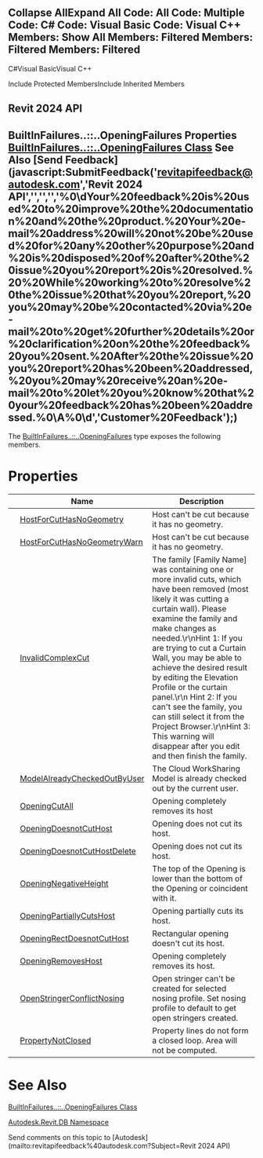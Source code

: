 ﻿

Collapse AllExpand All Code: All Code: Multiple Code: C# Code: Visual Basic Code: Visual C++  Members: Show All Members: Filtered Members: Filtered Members: Filtered   
---  
  
C#Visual BasicVisual C++

Include Protected MembersInclude Inherited Members

Revit 2024 API  
---  
BuiltInFailures..::..OpeningFailures Properties  
[BuiltInFailures..::..OpeningFailures Class](7857c588-1861-cfd1-1423-7b950a01aba1.md) See Also [Send Feedback](javascript:SubmitFeedback\('revitapifeedback@autodesk.com','Revit 2024 API','','','','%0\\dYour%20feedback%20is%20used%20to%20improve%20the%20documentation%20and%20the%20product.%20Your%20e-mail%20address%20will%20not%20be%20used%20for%20any%20other%20purpose%20and%20is%20disposed%20of%20after%20the%20issue%20you%20report%20is%20resolved.%20%20While%20working%20to%20resolve%20the%20issue%20that%20you%20report,%20you%20may%20be%20contacted%20via%20e-mail%20to%20get%20further%20details%20or%20clarification%20on%20the%20feedback%20you%20sent.%20After%20the%20issue%20you%20report%20has%20been%20addressed,%20you%20may%20receive%20an%20e-mail%20to%20let%20you%20know%20that%20your%20feedback%20has%20been%20addressed.%0\\A%0\\d','Customer%20Feedback'\);)  
---  
  
The [BuiltInFailures..::..OpeningFailures](7857c588-1861-cfd1-1423-7b950a01aba1.md) type exposes the following members.

# Properties

|  | Name | Description |
| --- | --- | --- |
|  | [HostForCutHasNoGeometry](66f5c45e-9b46-6bde-a95e-21291121ddba.md) | Host can't be cut because it has no geometry. |
|  | [HostForCutHasNoGeometryWarn](99f5a7b8-3237-18c8-65ef-e66e025666b4.md) | Host can't be cut because it has no geometry. |
|  | [InvalidComplexCut](e7385af7-01dd-3506-8382-656fdb61d3a0.md) | The family [Family Name] was containing one or more invalid cuts, which have been removed (most likely it was cutting a curtain wall). Please examine the family and make changes as needed.\r\nHint 1: If you are trying to cut a Curtain Wall, you may be able to achieve the desired result by editing the Elevation Profile or the curtain panel.\r\n Hint 2: If you can't see the family, you can still select it from the Project Browser.\r\nHint 3: This warning will disappear after you edit and then finish the family. |
|  | [ModelAlreadyCheckedOutByUser](f744fd44-e1ee-3402-57db-47b6fcaab849.md) | The Cloud WorkSharing Model is already checked out by the current user. |
|  | [OpeningCutAll](f09e5328-4d64-58c2-9822-be9b8b3496df.md) | Opening completely removes its host |
|  | [OpeningDoesnotCutHost](0add2435-9791-aec8-0c0d-4c3d3b82ada5.md) | Opening does not cut its host. |
|  | [OpeningDoesnotCutHostDelete](55ac7a78-6f8c-b9f1-955d-f8f3a071505c.md) | Opening does not cut its host. |
|  | [OpeningNegativeHeight](88f2f8f0-d495-dab8-86ee-931682dc0ff8.md) | The top of the Opening is lower than the bottom of the Opening or coincident with it. |
|  | [OpeningPartiallyCutsHost](5b19788c-7d38-ce48-00a4-c4937e00854a.md) | Opening partially cuts its host. |
|  | [OpeningRectDoesnotCutHost](58b6294e-242f-135b-e278-47ff5171f795.md) | Rectangular opening doesn't cut its host. |
|  | [OpeningRemovesHost](626e64a6-4a04-06e7-0532-d1306276ac7c.md) | Opening completely removes its host. |
|  | [OpenStringerConflictNosing](a8a9a859-4a54-b761-b4e2-c83a09f4a541.md) | Open stringer can't be created for selected nosing profile. Set nosing profile to default to get open stringers created. |
|  | [PropertyNotClosed](b5068d1e-a2fe-b4d2-f4c0-23ee16ee9f09.md) | Property lines do not form a closed loop. Area will not be computed. |
  
# See Also

[BuiltInFailures..::..OpeningFailures Class](7857c588-1861-cfd1-1423-7b950a01aba1.md)

[Autodesk.Revit.DB Namespace](87546ba7-461b-c646-cbb1-2cb8f5bff8b2.md)

Send comments on this topic to [Autodesk](mailto:revitapifeedback%40autodesk.com?Subject=Revit 2024 API)
